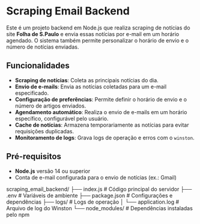# Scraping Email Backend

Este é um projeto backend em Node.js que realiza scraping de notícias do site **Folha de S.Paulo** e envia essas notícias por e-mail em um horário agendado. O sistema também permite personalizar o horário de envio e o número de notícias enviadas.

## Funcionalidades

- **Scraping de notícias**: Coleta as principais notícias do dia.
- **Envio de e-mails**: Envia as notícias coletadas para um e-mail especificado.
- **Configuração de preferências**: Permite definir o horário de envio e o número de artigos enviados.
- **Agendamento automático**: Realiza o envio de e-mails em um horário específico, configurável pelo usuário.
- **Cache de notícias**: Armazena temporariamente as notícias para evitar requisições duplicadas.
- **Monitoramento de logs**: Grava logs de operação e erros com o `winston`.

## Pré-requisitos

- **Node.js** versão 14 ou superior
- Conta de e-mail configurada para o envio de notícias (ex.: Gmail)


scraping_email_backend/
├── index.js               # Código principal do servidor
├── .env                   # Variáveis de ambiente
├── package.json           # Configurações e dependências
├── logs/                  # Logs de operação
│   └── application.log    # Arquivo de log do Winston
└── node_modules/          # Dependências instaladas pelo npm

